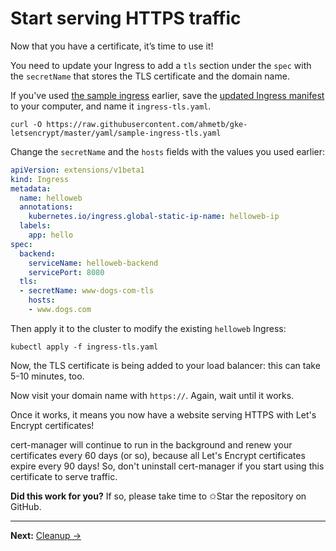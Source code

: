 <!--
Copyright 2018 Google Inc.

Licensed under the Apache License, Version 2.0 (the "License");
you may not use this file except in compliance with the License.
You may obtain a copy of the License at

    https://www.apache.org/licenses/LICENSE-2.0

Unless required by applicable law or agreed to in writing, software
distributed under the License is distributed on an "AS IS" BASIS,
WITHOUT WARRANTIES OR CONDITIONS OF ANY KIND, either express or implied.
See the License for the specific language governing permissions and
limitations under the License.
-->

# Start serving HTTPS traffic

Now that you have a certificate, it’s time to use it!

You need to update your Ingress to add a `tls` section under the `spec` with the
`secretName` that stores the TLS certificate and the domain name.

If you've used [the sample ingress](yaml/sample-ingress.yaml) earlier, save the
[updated Ingress manifest](yaml/sample-ingress-tls.yaml) to your computer, and name it
`ingress-tls.yaml`.

    curl -O https://raw.githubusercontent.com/ahmetb/gke-letsencrypt/master/yaml/sample-ingress-tls.yaml

Change the `secretName` and the `hosts` fields with the values you used earlier:

```yaml
apiVersion: extensions/v1beta1
kind: Ingress
metadata:
  name: helloweb
  annotations:
    kubernetes.io/ingress.global-static-ip-name: helloweb-ip
  labels:
    app: hello
spec:
  backend:
    serviceName: helloweb-backend
    servicePort: 8080
  tls:
  - secretName: www-dogs-com-tls
    hosts:
    - www.dogs.com
```


Then apply it to the cluster to modify the existing `helloweb` Ingress:

    kubectl apply -f ingress-tls.yaml

Now, the TLS certificate is being added to your load balancer: this can take
5-10 minutes, too.

Now visit your domain name with `https://`. Again, wait until it works.

Once it works, it means you now have a website serving HTTPS with Let's Encrypt
certificates!

cert-manager will continue to run in the background and renew your certificates
every 60 days (or so), because all Let's Encrypt certificates expire every 90
days! So, don't uninstall cert-manager if you start using this certificate to
serve traffic.

**Did this work for you?** If so, please take time to ✩Star the repository on
GitHub.

----

**Next:** [Cleanup &rarr;](99-cleanup.md)
